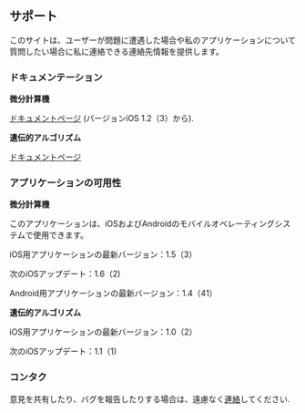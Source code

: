 ## サポート

このサイトは、ユーザーが問題に遭遇した場合や私のアプリケーションについて質問したい場合に私に連絡できる連絡先情報を提供します。

### ドキュメンテーション

**微分計算機**

[ドキュメントページ](https://www.taketechease.com/differentiation/differentiation-calculator-ja.html) (バージョンiOS 1.2（3）から).

**遺伝的アルゴリズム**

[ドキュメントページ](https://www.taketechease.com/optfinder/genetic-algorithms.html) 

### アプリケーションの可用性

**微分計算機**

  このアプリケーションは、iOSおよびAndroidのモバイルオペレーティングシステムで使用できます。

  iOS用アプリケーションの最新バージョン：1.5（3）

  次のiOSアップデート：1.6（2)
  
  Android用アプリケーションの最新バージョン：1.4（41）

**遺伝的アルゴリズム**

  iOS用アプリケーションの最新バージョン：1.0（2）

  次のiOSアップデート：1.1（1)
   
### コンタク

意見を共有したり、バグを報告したりする場合は、遠慮なく[連絡](mailto:i.d.kosinska@gmail.com)してください.
